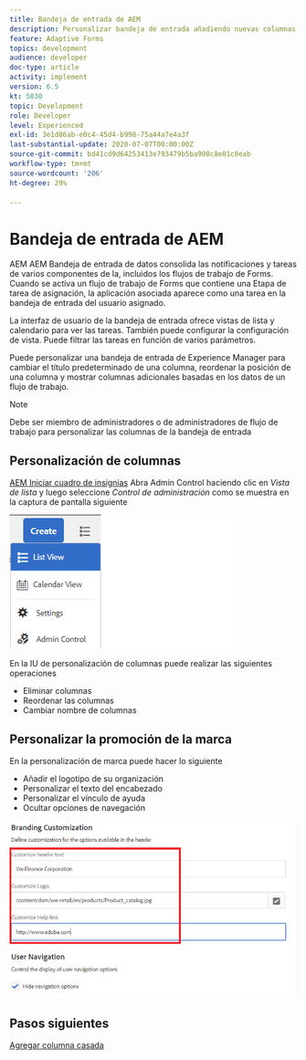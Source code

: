 ```yaml
---
title: Bandeja de entrada de AEM
description: Personalizar bandeja de entrada añadiendo nuevas columnas basadas en datos de flujo de trabajo
feature: Adaptive Forms
topics: development
audience: developer
doc-type: article
activity: implement
version: 6.5
kt: 5830
topic: Development
role: Developer
level: Experienced
exl-id: 3e1d86ab-e0c4-45d4-b998-75a44a7e4a3f
last-substantial-update: 2020-07-07T00:00:00Z
source-git-commit: bd41cd9d64253413e793479b5ba900c8e01c0eab
workflow-type: tm+mt
source-wordcount: '206'
ht-degree: 29%

---
```


# Bandeja de entrada de AEM

AEM AEM Bandeja de entrada de datos consolida las notificaciones y tareas de varios componentes de la, incluidos los flujos de trabajo de Forms. Cuando se activa un flujo de trabajo de Forms que contiene una Etapa de tarea de asignación, la aplicación asociada aparece como una tarea en la bandeja de entrada del usuario asignado.

La interfaz de usuario de la bandeja de entrada ofrece vistas de lista y calendario para ver las tareas. También puede configurar la configuración de vista. Puede filtrar las tareas en función de varios parámetros.

Puede personalizar una bandeja de entrada de Experience Manager para cambiar el título predeterminado de una columna, reordenar la posición de una columna y mostrar columnas adicionales basadas en los datos de un flujo de trabajo.

>[!NOTE]
>
>Debe ser miembro de administradores o de administradores de flujo de trabajo para personalizar las columnas de la bandeja de entrada

## Personalización de columnas

[AEM Iniciar cuadro de insignias](http://localhost:4502/aem/inbox)
Abra Admin Control haciendo clic en _Vista de lista_ y luego seleccione _Control de administración_ como se muestra en la captura de pantalla siguiente

![admin-control](assets/open-customization.png)

En la IU de personalización de columnas puede realizar las siguientes operaciones

* Eliminar columnas
* Reordenar las columnas
* Cambiar nombre de columnas

## Personalizar la promoción de la marca

En la personalización de marca puede hacer lo siguiente

* Añadir el logotipo de su organización
* Personalizar el texto del encabezado
* Personalizar el vínculo de ayuda
* Ocultar opciones de navegación

![marca de bandeja de entrada](assets/branding-customization.PNG)

## Pasos siguientes

[Agregar columna casada](./add-married-column.md)
